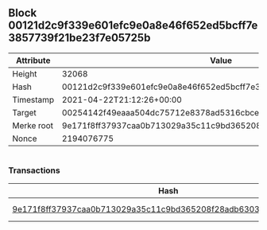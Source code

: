 ## Block 00121d2c9f339e601efc9e0a8e46f652ed5bcff7e3857739f21be23f7e05725b

Attribute | Value
--- | ---
Height | 32068
Hash | 00121d2c9f339e601efc9e0a8e46f652ed5bcff7e3857739f21be23f7e05725b
Timestamp | 2021-04-22T21:12:26+00:00
Target | 00254142f49eaaa504dc75712e8378ad5316cbcead634704b3734b6271167cc4
Merke root | 9e171f8ff37937caa0b713029a35c11c9bd365208f28adb6303974467ad5e4c9
Nonce | 2194076775

```

```

### Transactions

Hash | Amount
--- | ---
[9e171f8ff37937caa0b713029a35c11c9bd365208f28adb6303974467ad5e4c9](9e171f8ff37937caa0b713029a35c11c9bd365208f28adb6303974467ad5e4c9.md) | 10.00000000 SKEPTI 
